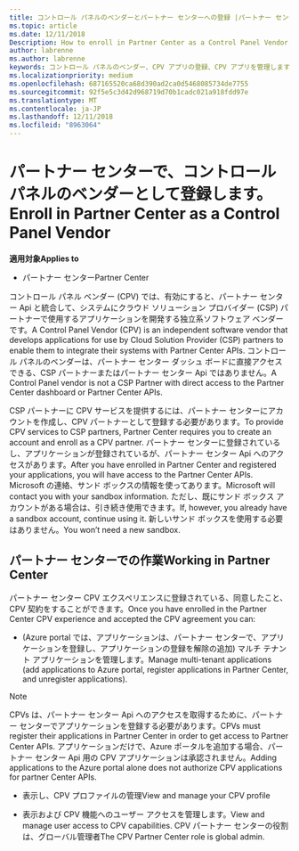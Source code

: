 ```yaml
---
title: コントロール パネルのベンダーとパートナー センターへの登録 |パートナー センター
ms.topic: article
ms.date: 12/11/2018
Description: How to enroll in Partner Center as a Control Panel Vendor
author: labrenne
ms.author: labrenne
keywords: コントロール パネルのベンダー、CPV アプリの登録、CPV アプリを管理します。
ms.localizationpriority: medium
ms.openlocfilehash: 687165520ca68d390ad2ca0d5468085734de7755
ms.sourcegitcommit: 92f5e5c3d42d968719d70b1cadc021a918fdd97e
ms.translationtype: MT
ms.contentlocale: ja-JP
ms.lasthandoff: 12/11/2018
ms.locfileid: "8963064"
---
```

# <a name="enroll-in-partner-center-as-a-control-panel-vendor"></a><span data-ttu-id="de307-103">パートナー センターで、コントロール パネルのベンダーとして登録します。</span><span class="sxs-lookup"><span data-stu-id="de307-103">Enroll in Partner Center as a Control Panel Vendor</span></span>

**<span data-ttu-id="de307-104">適用対象</span><span class="sxs-lookup"><span data-stu-id="de307-104">Applies to</span></span>**

- <span data-ttu-id="de307-105">パートナー センター</span><span class="sxs-lookup"><span data-stu-id="de307-105">Partner Center</span></span>

<span data-ttu-id="de307-106">コントロール パネル ベンダー (CPV) では、有効にすると、パートナー センター Api と統合して、システムにクラウド ソリューション プロバイダー (CSP) パートナーで使用するアプリケーションを開発する独立系ソフトウェア ベンダーです。</span><span class="sxs-lookup"><span data-stu-id="de307-106">A Control Panel Vendor (CPV) is an independent software vendor that develops applications for use by Cloud Solution Provider (CSP) partners to enable them to integrate their systems with Partner Center APIs.</span></span> <span data-ttu-id="de307-107">コントロール パネルのベンダーは、パートナー センター ダッシュ ボードに直接アクセスできる、CSP パートナーまたはパートナー センター Api ではありません。</span><span class="sxs-lookup"><span data-stu-id="de307-107">A Control Panel vendor is not a CSP Partner with direct access to the Partner Center dashboard or Partner Center APIs.</span></span>

<span data-ttu-id="de307-108">CSP パートナーに CPV サービスを提供するには、パートナー センターにアカウントを作成し、CPV パートナーとして登録する必要があります。</span><span class="sxs-lookup"><span data-stu-id="de307-108">To provide CPV services to CSP partners, Partner Center requires you to create an account and enroll as a CPV partner.</span></span> <span data-ttu-id="de307-109">パートナー センターに登録されているし、アプリケーションが登録されているが、パートナー センター Api へのアクセスがあります。</span><span class="sxs-lookup"><span data-stu-id="de307-109">After you have enrolled in Partner Center and registered your applications, you will have access to the Partner Center APIs.</span></span>  <span data-ttu-id="de307-110">Microsoft の連絡、サンド ボックスの情報を使ってあります。</span><span class="sxs-lookup"><span data-stu-id="de307-110">Microsoft will contact you with your sandbox information.</span></span> <span data-ttu-id="de307-111">ただし、既にサンド ボックス アカウントがある場合は、引き続き使用できます。</span><span class="sxs-lookup"><span data-stu-id="de307-111">If, however, you already have a sandbox account, continue using it.</span></span> <span data-ttu-id="de307-112">新しいサンド ボックスを使用する必要はありません。</span><span class="sxs-lookup"><span data-stu-id="de307-112">You won’t need a new sandbox.</span></span> 


## <a name="working-in-partner-center"></a><span data-ttu-id="de307-113">パートナー センターでの作業</span><span class="sxs-lookup"><span data-stu-id="de307-113">Working in Partner Center</span></span>
<span data-ttu-id="de307-114">パートナー センター CPV エクスペリエンスに登録されている、同意したこと、CPV 契約をすることができます。</span><span class="sxs-lookup"><span data-stu-id="de307-114">Once you have enrolled in the Partner Center CPV experience and accepted the CPV agreement you can:</span></span>

- <span data-ttu-id="de307-115">(Azure portal では、アプリケーションは、パートナー センターで、アプリケーションを登録し、アプリケーションの登録を解除の追加) マルチ テナント アプリケーションを管理します。</span><span class="sxs-lookup"><span data-stu-id="de307-115">Manage multi-tenant applications (add applications to Azure portal, register applications in Partner Center, and unregister applications).</span></span>

>[!Note] 
><span data-ttu-id="de307-116">CPVs は、パートナー センター Api へのアクセスを取得するために、パートナー センターでアプリケーションを登録する必要があります。</span><span class="sxs-lookup"><span data-stu-id="de307-116">CPVs must register their applications in Partner Center in order to get access to Partner Center APIs.</span></span> <span data-ttu-id="de307-117">アプリケーションだけで、Azure ポータルを追加する場合、パートナー センター Api 用の CPV アプリケーションは承認されません。</span><span class="sxs-lookup"><span data-stu-id="de307-117">Adding applications to the Azure portal alone does not authorize CPV applications for partner Center APIs.</span></span>

- <span data-ttu-id="de307-118">表示し、CPV プロファイルの管理</span><span class="sxs-lookup"><span data-stu-id="de307-118">View and manage your CPV profile</span></span> 

- <span data-ttu-id="de307-119">表示および CPV 機能へのユーザー アクセスを管理します。</span><span class="sxs-lookup"><span data-stu-id="de307-119">View and manage user access to CPV capabilities.</span></span> <span data-ttu-id="de307-120">CPV パートナー センターの役割は、グローバル管理者</span><span class="sxs-lookup"><span data-stu-id="de307-120">The CPV Partner Center role is global admin.</span></span>


